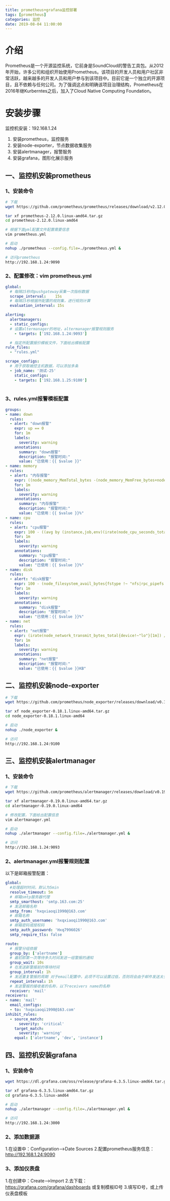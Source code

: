 ```yaml
---
title: prometheus+grafana监控部署
tags: [prometheus]
categories: 监控
date: 2019-08-04 11:00:00
---
```



# 介绍
Prometheus是一个开源监控系统，它前身是SoundCloud的警告工具包。从2012年开始，许多公司和组织开始使用Prometheus。该项目的开发人员和用户社区非常活跃，越来越多的开发人员和用户参与到该项目中。目前它是一个独立的开源项目，且不依赖与任何公司。为了强调这点和明确该项目治理结构，Prometheus在2016年继Kurberntes之后，加入了Cloud Native Computing Foundation。
# 安装步骤
监控机安装：192.168.1.24
 1. 安装prometheus，监控服务
 2. 安装node-exporter，节点数据收集服务
 3. 安装alertmanager，报警服务
 4. 安装grafana，图形化展示服务

## 一、监控机安装prometheus
### 1、安装命令

``` bash
# 下载
wget https://github.com/prometheus/prometheus/releases/download/v2.12.0/prometheus-2.12.0.linux-amd64.tar.gz

tar xf prometheus-2.12.0.linux-amd64.tar.gz
cd prometheus-2.12.0.linux-amd64

# 根据下面yml配置文件配置需要信息
vim prometheus.yml

# 启动
nohup ./prometheus --config.file=./prometheus.yml &

# 访问prometheus
http://192.168.1.24:9090
```

### 2、配置修改：vim prometheus.yml

``` yml
global:
  # 每隔15秒向pushgateway采集一次指标数据
  scrape_interval:    15s 
  # 每隔15秒根据所配置的规则集，进行规则计算
  evaluation_interval: 15s 

alerting:
  alertmanagers:
  - static_configs:
  # 设置altermanager的地址，altermanager报警规则服务
    - targets: ['192.168.1.24:9093']

  # 指定所配置报价模板文件，下面给出模板配置
rule_files:
  - "rules.yml"

scrape_configs:
  # 用于获取被控主机数据，可以添加多条
  - job_name: '测试-25'
    static_configs:
    - targets: ['192.168.1.25:9100']
 
```
### 3、rules.yml报警模板配置

``` yml
groups:
- name: down
  rules:
  - alert: "down报警"
    expr: up == 0
    for: 1m
    labels:
      severity: warning
    annotations:
      summary: "down报警"
      description: "报警时间:"
      value: "已使用：{{ $value }}"
- name: memory
  rules:
  - alert: "内存报警"
    expr: ((node_memory_MemTotal_bytes -(node_memory_MemFree_bytes+node_memory_Buffers_bytes+node_memory_Cached_bytes) )/node_memory_MemTotal_bytes ) * 100 > 90
    for: 1m
    labels:
      severity: warning
    annotations:
      summary: "内存报警"
      description: "报警时间:"
      value: "已使用：{{ $value }}%"
- name: cpu
  rules:
  - alert: "cpu报警"
    expr: 100 - ((avg by (instance,job,env)(irate(node_cpu_seconds_total{mode="idle"}[30s]))) *100) > 90
    for: 1m
    labels:
      severity: warning
    annotations:
      summary: "cpu报警"
      description: "报警时间:"
      value: "已使用：{{ $value }}%"
- name: disk
  rules:
  - alert: "disk报警"
    expr: 100 - (node_filesystem_avail_bytes{fstype !~ "nfs|rpc_pipefs|rootfs|tmpfs",device!~"/etc/auto.misc|/dev/mapper/centos-home",mountpoint !~ "/boot|/net|/selinux"} /node_filesystem_size_bytes{fstype !~ "nfs|rpc_pipefs|rootfs|tmpfs",device!~"/etc/auto.misc|/dev/mapper/centos-home",mountpoint !~ "/boot|/net|/selinux"} ) * 100  > 80
    for: 1m
    labels:
      severity: warning
    annotations:
      summary: "disk报警"
      description: "报警时间:"
      value: "已使用：{{ $value }}%"
- name: net
  rules:
  - alert: "net报警"
    expr: (irate(node_network_transmit_bytes_total{device!~"lo"}[1m]) / 1000) > 80000
    for: 1m
    labels:
      severity: warning
    annotations:
      summary: "net报警"
      description: "报警时间:"
      value: "已使用：{{ $value }}KB"
```

## 二、监控机安装node-exporter

``` bash
# 下载
wget https://github.com/prometheus/node_exporter/releases/download/v0.18.1/node_exporter-0.18.1.linux-amd64.tar.gz

tar xf node_exporter-0.18.1.linux-amd64.tar.gz
cd node_exporter-0.18.1.linux-amd64

# 启动
nohup ./node_exporter &

# 访问
http://192.168.1.24:9100
```

## 三、监控机安装alertmanager
### 1、安装命令
``` bash
# 下载
wget https://github.com/prometheus/alertmanager/releases/download/v0.19.0/alertmanager-0.19.0.linux-amd64.tar.gz

tar xf alertmanager-0.19.0.linux-amd64.tar.gz
cd alertmanager-0.19.0.linux-amd64

# 修改配置，下面给出配置信息
vim alertmanager.yml

# 启动
nohup ./alertmanager --config.file=./alertmanager.yml &

# 访问
http://192.168.1.24:9093
```
### 2、alertmanager.yml报警规则配置

以下是邮箱报警配置：
``` yml
global:
  #处理超时时间，默认为5min
  resolve_timeout: 5m   
  # 邮箱smtp服务器代理
  smtp_smarthost: 'smtp.163.com:25'   
  # 发送邮箱名称
  smtp_from: 'hxqxiaoqi1990@163.com'    
  # 邮箱名称
  smtp_auth_username: 'hxqxiaoqi1990@163.com'   
  # 邮箱密码或授权码
  smtp_auth_password: 'Hxq7996026'      
  smtp_require_tls: false

route:
  # 报警分组依据
  group_by: ['alertname']       
  # 最初即第一次等待多久时间发送一组警报的通知
  group_wait: 10s       
  # 在发送新警报前的等待时间
  group_interval: 1h    
  # 发送重复警报的周期 对于email配置中，此项不可以设置过低，否则将会由于邮件发送太多频繁，被smtp服务器拒绝
  repeat_interval: 1h   
  # 发送警报的接收者的名称，以下receivers name的名称
  receiver: 'mail'      
receivers:
- name: 'mail'
  email_configs:
  - to: 'hxqxiaoqi1990@163.com'
inhibit_rules:
  - source_match:
      severity: 'critical'
    target_match:
      severity: 'warning'
    equal: ['alertname', 'dev', 'instance']
```

## 四、监控机安装grafana
### 1、安装命令
``` bash
wget https://dl.grafana.com/oss/release/grafana-6.3.5.linux-amd64.tar.gz 

tar xf grafana-6.3.5.linux-amd64.tar.gz 
cd grafana-6.3.5.linux-amd64

# 启动
nohup ./alertmanager --config.file=./alertmanager.yml &

# 访问
http://192.168.1.24:3000
```
### 2、添加数据源

1.在设置中：Configuration-->Date Sources
2.配置prometheus服务信息：http://192.168.1.24:9090

### 3、添加仪表盘
1.在创建中：Create-->Import
2.去下载：https://grafana.com/grafana/dashboards 或复制模板ID号
3.填写ID号，或上传仪表盘模板